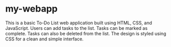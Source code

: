 # my-webapp
This is a basic To-Do List web application built using HTML, CSS, and JavaScript.  Users can add tasks to the list.  Tasks can be marked as complete.  Tasks can also be deleted from the list.  The design is styled using CSS for a clean and simple interface.
